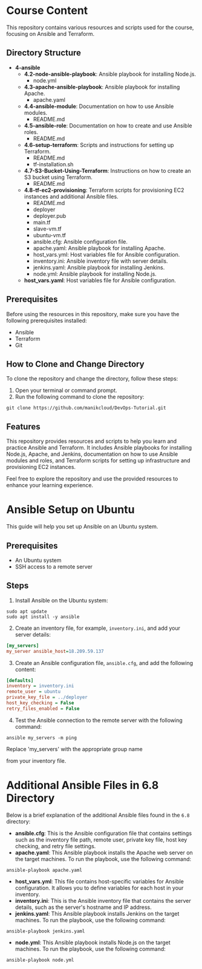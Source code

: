 # Course Content

This repository contains various resources and scripts used for the course, focusing on Ansible and Terraform.

## Directory Structure

- **4-ansible**
  - **4.2-node-ansible-playbook**: Ansible playbook for installing Node.js.
    - node.yml
  - **4.3-apache-ansible-playbook**: Ansible playbook for installing Apache.
    - apache.yaml
  - **4.4-ansible-module**: Documentation on how to use Ansible modules.
    - README.md
  - **4.5-ansible-role**: Documentation on how to create and use Ansible roles.
    - README.md
  - **4.6-setup-terraform**: Scripts and instructions for setting up Terraform.
    - README.md
    - tf-installation.sh
  - **4.7-S3-Bucket-Using-Terraform**: Instructions on how to create an S3 bucket using Terraform.
    - README.md
  - **4.8-tf-ec2-provisioning**: Terraform scripts for provisioning EC2 instances and additional Ansible files.
    - README.md
    - deployer
    - deployer.pub
    - main.tf
    - slave-vm.tf
    - ubuntu-vm.tf
    - ansible.cfg: Ansible configuration file.
    - apache.yaml: Ansible playbook for installing Apache.
    - host_vars.yml: Host variables file for Ansible configuration.
    - inventory.ini: Ansible inventory file with server details.
    - jenkins.yaml: Ansible playbook for installing Jenkins.
    - node.yml: Ansible playbook for installing Node.js.
  - **host_vars.yaml**: Host variables file for Ansible configuration.

## Prerequisites

Before using the resources in this repository, make sure you have the following prerequisites installed:

- Ansible
- Terraform
- Git

## How to Clone and Change Directory

To clone the repository and change the directory, follow these steps:

1. Open your terminal or command prompt.
2. Run the following command to clone the repository:

```
git clone https://github.com/manikcloud/DevOps-Tutorial.git
```

## Features

This repository provides resources and scripts to help you learn and practice Ansible and Terraform. It includes Ansible playbooks for installing Node.js, Apache, and Jenkins, documentation on how to use Ansible modules and roles, and Terraform scripts for setting up infrastructure and provisioning EC2 instances.

Feel free to explore the repository and use the provided resources to enhance your learning experience.

# Ansible Setup on Ubuntu

This guide will help you set up Ansible on an Ubuntu system.

## Prerequisites

- An Ubuntu system
- SSH access to a remote server

## Steps

1. Install Ansible on the Ubuntu system:

```
sudo apt update
sudo apt install -y ansible
```

2. Create an inventory file, for example, `inventory.ini`, and add your server details:

```ini
[my_servers]
my_server ansible_host=18.209.59.137
```

3. Create an Ansible configuration file, `ansible.cfg`, and add the following content:

```ini
[defaults]
inventory = inventory.ini
remote_user = ubuntu
private_key_file = ../deployer
host_key_checking = False
retry_files_enabled = False
```

4. Test the Ansible connection to the remote server with the following command:

```
ansible my_servers -m ping
```

Replace 'my_servers' with the appropriate group name


from your inventory file.

# Additional Ansible Files in 6.8 Directory

Below is a brief explanation of the additional Ansible files found in the `6.8` directory:

- **ansible.cfg**: This is the Ansible configuration file that contains settings such as the inventory file path, remote user, private key file, host key checking, and retry file settings.
- **apache.yaml**: This Ansible playbook installs the Apache web server on the target machines. To run the playbook, use the following command:

```
ansible-playbook apache.yaml
```

- **host_vars.yml**: This file contains host-specific variables for Ansible configuration. It allows you to define variables for each host in your inventory.
- **inventory.ini**: This is the Ansible inventory file that contains the server details, such as the server's hostname and IP address.
- **jenkins.yaml**: This Ansible playbook installs Jenkins on the target machines. To run the playbook, use the following command:

```
ansible-playbook jenkins.yaml
```

- **node.yml**: This Ansible playbook installs Node.js on the target machines. To run the playbook, use the following command:

```
ansible-playbook node.yml
```
